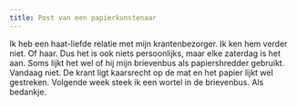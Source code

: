 ```yaml
---
title: Post van een papierkunstenaar
---
```

Ik heb een haat-liefde relatie met mijn krantenbezorger. Ik ken hem verder niet. Of haar. Dus het is ook niets persoonlijks, maar elke zaterdag is het aan. Soms lijkt het wel of hij mijn brievenbus als papiershredder gebruikt. Vandaag niet. De krant ligt kaarsrecht op de mat  en het papier lijkt wel gestreken. Volgende week steek ik een wortel in de brievenbus. Als bedankje.
